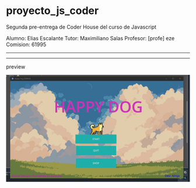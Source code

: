 # proyecto_js_coder
Segunda pre-entrega de Coder House del curso de Javascript

Alumno: Elias Escalante
Tutor: Maximiliano Salas
Profesor: [profe] eze
Comision: 61995

----

----

preview

[![Texto alternativo](https://github.com/eliasescalante/happy_dog/blob/main/capture_happy_dog.JPG)](https://github.com/eliasescalante/proyecto_js_coder/blob/main/capture_web.JPG)

